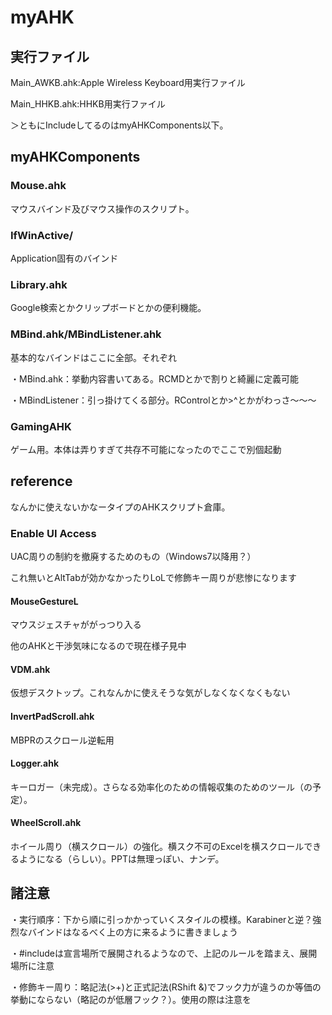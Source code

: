 # myAHK

## 実行ファイル
Main_AWKB.ahk:Apple Wireless Keyboard用実行ファイル

Main_HHKB.ahk:HHKB用実行ファイル

＞ともにIncludeしてるのはmyAHKComponents以下。

## myAHKComponents

### Mouse.ahk
マウスバインド及びマウス操作のスクリプト。
### IfWinActive/
Application固有のバインド

### Library.ahk
Google検索とかクリップボードとかの便利機能。


### MBind.ahk/MBindListener.ahk
基本的なバインドはここに全部。それぞれ

・MBind.ahk：挙動内容書いてある。RCMDとかで割りと綺麗に定義可能

・MBindListener：引っ掛けてくる部分。RControlとか>^とかがわっさ～～～

### GamingAHK
ゲーム用。本体は弄りすぎて共存不可能になったのでここで別個起動

## reference
なんかに使えないかなータイプのAHKスクリプト倉庫。
### Enable UI Access
UAC周りの制約を撤廃するためのもの（Windows7以降用？）

これ無いとAltTabが効かなかったりLoLで修飾キー周りが悲惨になります

#### MouseGestureL
マウスジェスチャががっつり入る

他のAHKと干渉気味になるので現在様子見中

#### VDM.ahk
仮想デスクトップ。これなんかに使えそうな気がしなくなくなくもない

#### InvertPadScroll.ahk
MBPRのスクロール逆転用

#### Logger.ahk
キーロガー（未完成）。さらなる効率化のための情報収集のためのツール（の予定）。

#### WheelScroll.ahk
ホイール周り（横スクロール）の強化。横スク不可のExcelを横スクロールできるようになる（らしい）。PPTは無理っぽい、ナンデ。

## 諸注意
・実行順序：下から順に引っかかっていくスタイルの模様。Karabinerと逆？強烈なバインドはなるべく上の方に来るように書きましょう

・#includeは宣言場所で展開されるようなので、上記のルールを踏まえ、展開場所に注意

・修飾キー周り：略記法(>+)と正式記法(RShift &)でフック力が違うのか等価の挙動にならない（略記のが低層フック？）。使用の際は注意を
